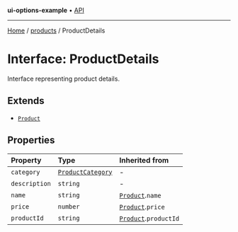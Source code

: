 **ui-options-example** • [API](../../README.md)

***

[Home](../../README.md) / [products](../README.md) / ProductDetails

# Interface: ProductDetails

Interface representing product details.

## Extends

- [`Product`](Product.md)

## Properties

| Property | Type | Inherited from |
| :------ | :------ | :------ |
| `category` | [`ProductCategory`](../enumerations/ProductCategory.md) | - |
| `description` | `string` | - |
| `name` | `string` | [`Product`](Product.md).`name` |
| `price` | `number` | [`Product`](Product.md).`price` |
| `productId` | `string` | [`Product`](Product.md).`productId` |
